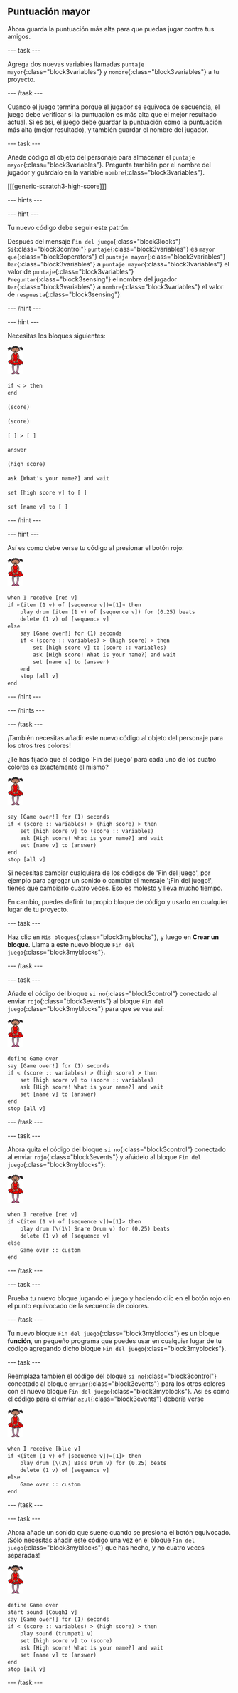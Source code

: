 ## Puntuación mayor

Ahora guarda la puntuación más alta para que puedas jugar contra tus amigos.

\--- task \---

Agrega dos nuevas variables llamadas `puntaje mayor`{:class="block3variables"} y `nombre`{:class="block3variables"} a tu proyecto.

\--- /task \---

Cuando el juego termina porque el jugador se equivoca de secuencia, el juego debe verificar si la puntuación es más alta que el mejor resultado actual. Si es así, el juego debe guardar la puntuación como la puntuación más alta (mejor resultado), y también guardar el nombre del jugador.

\--- task \---

Añade código al objeto del personaje para almacenar el `puntaje mayor`{:class="block3variables"}. Pregunta también por el nombre del jugador y guárdalo en la variable `nombre`{:class="block3variables"}.

[[[generic-scratch3-high-score]]]

\--- hints \---

\--- hint \---

Tu nuevo código debe seguir este patrón:

Después del mensaje `Fin del juego`{:class="block3looks"} `Si`{:class="block3control"} `puntaje`{:class="block3variables"} es `mayor que`{:class="block3operators"} el `puntaje mayor`{:class="block3variables"} `Dar`{:class="block3variables"} a `puntaje mayor`{:class="block3variables"} el valor de `puntaje`{:class="block3variables"} `Preguntar`{:class="block3sensing"} el nombre del jugador `Dar`{:class="block3variables"} a `nombre`{:class="block3variables"} el valor de `respuesta`{:class="block3sensing"}

\--- /hint \---

\--- hint \---

Necesitas los bloques siguientes:

![bailarina](images/ballerina.png)

```blocks3
if < > then
end

(score)

(score)

[ ] > [ ]

answer

(high score)

ask [What's your name?] and wait

set [high score v] to [ ] 

set [name v] to [ ] 
```

\--- /hint \---

\--- hint \---

Así es como debe verse tu código al presionar el botón rojo:

![bailarina](images/ballerina.png)

```blocks3
when I receive [red v]
if <(item (1 v) of [sequence v])=[1]> then
    play drum (item (1 v) of [sequence v]) for (0.25) beats
    delete (1 v) of [sequence v]
else
    say [Game over!] for (1) seconds
    if < (score :: variables) > (high score) > then
        set [high score v] to (score :: variables)
        ask [High score! What is your name?] and wait
        set [name v] to (answer)
    end
    stop [all v]
end
```

\--- /hint \---

\--- /hints \---

\--- /task \---

¡También necesitas añadir este nuevo código al objeto del personaje para los otros tres colores!

¿Te has fijado que el código 'Fin del juego' para cada uno de los cuatro colores es exactamente el mismo?

![bailarina](images/ballerina.png)

```blocks3
say [Game over!] for (1) seconds
if < (score :: variables) > (high score) > then
    set [high score v] to (score :: variables)
    ask [High score! What is your name?] and wait
    set [name v] to (answer)
end
stop [all v]
```

Si necesitas cambiar cualquiera de los códigos de 'Fin del juego', por ejemplo para agregar un sonido o cambiar el mensaje '¡Fin del juego!', tienes que cambiarlo cuatro veces. Eso es molesto y lleva mucho tiempo.

En cambio, puedes definir tu propio bloque de código y usarlo en cualquier lugar de tu proyecto.

\--- task \---

Haz clic en `Mis bloques`{:class="block3myblocks"}, y luego en **Crear un bloque**. Llama a este nuevo bloque `Fin del juego`{:class="block3myblocks"}.

\--- /task \---

\--- task \---

Añade el código del bloque `si no`{:class="block3control"} conectado al enviar `rojo`{:class="block3events"} al bloque `Fin del juego`{:class="block3myblocks"} para que se vea así:

![bailarina](images/ballerina.png)

```blocks3
define Game over
say [Game over!] for (1) seconds
if < (score :: variables) > (high score) > then
    set [high score v] to (score :: variables)
    ask [High score! What is your name?] and wait
    set [name v] to (answer)
end
stop [all v]
```

\--- /task \---

\--- task \---

Ahora quita el código del bloque `si no`{:class="block3control"} conectado al enviar `rojo`{:class="block3events"} y añádelo al bloque `Fin del juego`{:class="block3myblocks"}:

![bailarina](images/ballerina.png)

```blocks3
when I receive [red v]
if <(item (1 v) of [sequence v])=[1]> then
    play drum (\(1\) Snare Drum v) for (0.25) beats
    delete (1 v) of [sequence v]
else
    Game over :: custom
end
```

\--- /task \---

\--- task \---

Prueba tu nuevo bloque jugando el juego y haciendo clic en el botón rojo en el punto equivocado de la secuencia de colores.

\--- /task \---

Tu nuevo bloque `Fin del juego`{:class="block3myblocks"} es un bloque **función**, un pequeño programa que puedes usar en cualquier lugar de tu código agregando dicho bloque `Fin del juego`{:class="block3myblocks"}.

\--- task \---

Reemplaza también el código del bloque `si no`{:class="block3control"} conectado al bloque `enviar`{:class="block3events"} para los otros colores con el nuevo bloque `Fin del juego`{:class="block3myblocks"}. Así es como el código para el enviar `azul`{:class="block3events"} debería verse

![bailarina](images/ballerina.png)

```blocks3
when I receive [blue v]
if <(item (1 v) of [sequence v])=[1]> then
    play drum (\(2\) Bass Drum v) for (0.25) beats
    delete (1 v) of [sequence v]
else
    Game over :: custom
end
```

\--- /task \---

\--- task \---

Ahora añade un sonido que suene cuando se presiona el botón equivocado. ¡Sólo necesitas añadir este código una vez en el bloque `Fin del juego`{:class="block3myblocks"} que has hecho, y no cuatro veces separadas!

![bailarina](images/ballerina.png)

```blocks3
define Game over
start sound [Cough1 v]
say [Game over!] for (1) seconds
if < (score :: variables) > (high score) > then
    play sound (trumpet1 v)
    set [high score v] to (score)
    ask [High score! What is your name?] and wait
    set [name v] to (answer)
end
stop [all v]
```

\--- /task \---